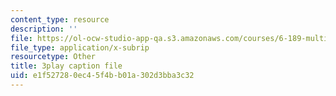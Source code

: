 ```yaml
---
content_type: resource
description: ''
file: https://ol-ocw-studio-app-qa.s3.amazonaws.com/courses/6-189-multicore-programming-primer-january-iap-2007/e1f527280ec45f4bb01a302d3bba3c32_0a1EYZLXQRM.vtt
file_type: application/x-subrip
resourcetype: Other
title: 3play caption file
uid: e1f52728-0ec4-5f4b-b01a-302d3bba3c32
---
```

